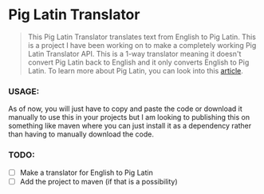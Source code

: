 # Pig Latin Translator
> This Pig Latin Translator translates text from English to Pig Latin. This is a project I have been working on to make a completely working Pig Latin Translator API. This is a 1-way translator meaning it doesn't convert Pig Latin back to English and it only converts English to Pig Latin. To learn more about Pig Latin, you can look into this [article](https://www.tomedes.com/translator-hub/pig-latin).

### USAGE:
As of now, you will just have to copy and paste the code or download it manually to use this in your projects but I am looking to publishing this on something like maven where you can just install it as a dependency rather than having to manually download the code.

### TODO:
- [ ] Make a translator for English to Pig Latin
- [ ] Add the project to maven (if that is a possibility)
